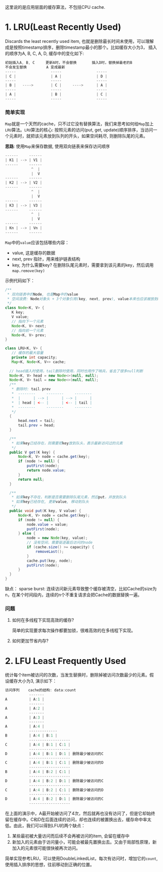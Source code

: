 这里说的是应用层面的缓存算法，不包括CPU cache.

# 1. LRU(Least Recently Used)
Discards the least recently used item, 也就是删除最长时间未使用，可以理解成是按照timestamp排序，删除timestamp最小的那个。比如缓存大小为3， 插入的顺序为A, B, C, A, D, 缓存中的变化如下:

```java
初始插入A, B, C     更新A时，不会替换       插入D时，替换掉最老的B
不会发生替换         A 变成最新
-----                -----                -----
| C |                | A |                | D |
-----                -----                -----
| B |   ---->        | C |     ---->      | A |
-----                -----                -----
| A |                | B |                | C |
-----                -----                -----
```

### 简单实现
`Map`就是一个天然的cache，只不过它没有替换算法，我们来思考如何给`Map`加上`LRU`算法。`LRU`算法的核心: 按照元素的访问(put, get, update)顺序排序，当访问一个元素时，就把该元素放到队列的开头，如果空间耗尽, 则删除队尾的元素。

__思路__: 使用`Map`来保存数据, 使用双向链表来保存访问顺序
```java
------     ------
| K1 | --> | V1 |
------     ------
            ^  |  
            |  V
------     ------
| K2 | --> | V2 |
------     ------
            ^  |  
            |  V
------     ------
| K3 | --> | V3 |
------     ------
            ^  |  
            |  V
------     ------
| Kn | --> | Vn |
------     ------
```

`Map`中的`value`应该包括哪些内容：
 
 * value, 这是缓存的数据
 * next, prev 指针，用来维护链表结构
 * key, 为什么需要key? 在删除队尾元素时，需要拿到该元素的key，然后调用`map.remove(key)`

 示例代码如下：
 ```java
 /**
  * 双向链表中的Node, 也是Map中的value
  * 空间浪费: Node对象头 + 3个对象引用(key, next, prev), value本来也应该被放到map中，所以在这里不算浪费
  */
class Node<K, V> {
    K key;
    V value;
    // 指向下一个元素
    Node<K, V> next;
    // 指向前一个元素
    Node<K, V> prev;
}

class LRU<K, V> {
    // 缓存的最大容量
    private int capacity;
    Map<K, Node<K, V>> cache;
   
   // head插入时使用，tail删除时使用，同时也用作了哨兵，省去了很多null判断
   Node<K, V> head = new Node<>(null, null);
   Node<K, V> tail = new Node<>(null, null);
   /**
    * 删除时: tail.prev
    *  --------     --------     --------
    *  |      | --> |      | --> |      |
    *  | head | <-- |      | <-- | tail |
    *  --------     --------     --------
    */
   {
       head.next = tail;
       tail.prev = head;
   }

   /**
    * 如果key已经存在，则需要把key放到队头，表示最新访问过的元素
    */
   public V get(K key) {
       Node<K, V> node = cache.get(key);
       if (node != null) {
           putFirst(node);
           return node.value;
       }
       return null;
   }

   /**
    * 如果key不存在，判断是否需要删除队尾元素，然后put，并放到队头
    * 如果key已经存在, 更新value, 移动到队头
    */
   public void put(K key, V value) {
       Node<K, V> node = cache.get(key);
       if (node != null) {
           node.value = value;
           putFirst(node);
       } else {
           node = new Node(key, value);
           // 没有空间，需要驱逐最后访问的node
           if (cache.size() >= capacity) {
               removeLast();
           }
           cache.put(key, node);
           putFirst(node);
       }
   }
}
 ```

缺点： sparse burst: 连续访问新元素导致整个缓存被清空，比如Cache的size为n，在某个时间段内，连续的n个不重复请求会把Cache的数据替换一遍。

 ### 问题
 1. 如何在多线程下实现高效的缓存?
    
    简单的实现要求每次操作都要加锁，很难高效的在多线程下实现。
 2. 如何更加节省内存?

# 2. LFU Least Frequently Used
统计每个item被访问的次数，当发生替换时，删除掉被访问次数最少的元素。假设缓存大小为3, 演示如下：
```java
访问序列    cache的结构: data:count
           -------
A          | A:1 |
           -------
A          | A:2 |
           -------
A          | A:3 |
           -------
A          | A:4 |
           -------------
B          | A:4 | B:1 |
           -------------------
C          | A:4 | B:1 | C:1 |
           -------------------
D          | A:4 | B:1 | D:1 | 删除最少被访问的C
           -------------------
C          | A:4 | B:1 | C:1 | 删除最少被访问的D
           -------------------
B          | A:4 | B:2 | C:1 |
           -------------------
D          | A:4 | B:2 | D:1 | 删除最少被访问的C
           -------------------
C          | A:4 | B:2 | C:1 | 删除最少被访问的D
           -------------------
D          | A:4 | B:2 | D:1 | 删除最少被访问的C
           -------------------
```
在上面的演示中，A最开始被访问了4次，然后就再也没有访问了，但是它却始终留在缓存中。C和D在后面连续的访问，却也连续的被置换出去，缓存命中率太低。由此，我们可以得到LFU的两个缺点：

1. 某些最初被大量访问而后续不会再被访问的item, 会留在缓存中
2. 新加入的元素由于访问量小，可能会被最先置换出去。又由于局部性原理，新加入的元素很可能很快被再次访问。

简单实现参考LRU，可以使用DoubleLinkedList，每次有访问时，增加它的`count`, 使用插入排序的思想，往前移动到正确的位置。